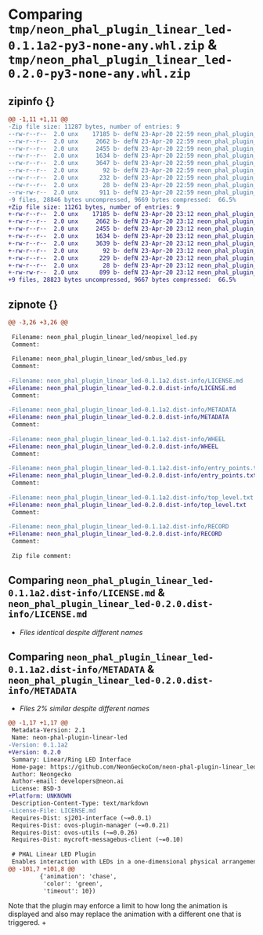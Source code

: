 # Comparing `tmp/neon_phal_plugin_linear_led-0.1.1a2-py3-none-any.whl.zip` & `tmp/neon_phal_plugin_linear_led-0.2.0-py3-none-any.whl.zip`

## zipinfo {}

```diff
@@ -1,11 +1,11 @@
-Zip file size: 11287 bytes, number of entries: 9
--rw-r--r--  2.0 unx    17185 b- defN 23-Apr-20 22:59 neon_phal_plugin_linear_led/__init__.py
--rw-r--r--  2.0 unx     2662 b- defN 23-Apr-20 22:59 neon_phal_plugin_linear_led/neopixel_led.py
--rw-r--r--  2.0 unx     2455 b- defN 23-Apr-20 22:59 neon_phal_plugin_linear_led/smbus_led.py
--rw-r--r--  2.0 unx     1634 b- defN 23-Apr-20 22:59 neon_phal_plugin_linear_led-0.1.1a2.dist-info/LICENSE.md
--rw-r--r--  2.0 unx     3647 b- defN 23-Apr-20 22:59 neon_phal_plugin_linear_led-0.1.1a2.dist-info/METADATA
--rw-r--r--  2.0 unx       92 b- defN 23-Apr-20 22:59 neon_phal_plugin_linear_led-0.1.1a2.dist-info/WHEEL
--rw-r--r--  2.0 unx      232 b- defN 23-Apr-20 22:59 neon_phal_plugin_linear_led-0.1.1a2.dist-info/entry_points.txt
--rw-r--r--  2.0 unx       28 b- defN 23-Apr-20 22:59 neon_phal_plugin_linear_led-0.1.1a2.dist-info/top_level.txt
--rw-rw-r--  2.0 unx      911 b- defN 23-Apr-20 22:59 neon_phal_plugin_linear_led-0.1.1a2.dist-info/RECORD
-9 files, 28846 bytes uncompressed, 9669 bytes compressed:  66.5%
+Zip file size: 11261 bytes, number of entries: 9
+-rw-r--r--  2.0 unx    17185 b- defN 23-Apr-20 23:12 neon_phal_plugin_linear_led/__init__.py
+-rw-r--r--  2.0 unx     2662 b- defN 23-Apr-20 23:12 neon_phal_plugin_linear_led/neopixel_led.py
+-rw-r--r--  2.0 unx     2455 b- defN 23-Apr-20 23:12 neon_phal_plugin_linear_led/smbus_led.py
+-rw-r--r--  2.0 unx     1634 b- defN 23-Apr-20 23:12 neon_phal_plugin_linear_led-0.2.0.dist-info/LICENSE.md
+-rw-r--r--  2.0 unx     3639 b- defN 23-Apr-20 23:12 neon_phal_plugin_linear_led-0.2.0.dist-info/METADATA
+-rw-r--r--  2.0 unx       92 b- defN 23-Apr-20 23:12 neon_phal_plugin_linear_led-0.2.0.dist-info/WHEEL
+-rw-r--r--  2.0 unx      229 b- defN 23-Apr-20 23:12 neon_phal_plugin_linear_led-0.2.0.dist-info/entry_points.txt
+-rw-r--r--  2.0 unx       28 b- defN 23-Apr-20 23:12 neon_phal_plugin_linear_led-0.2.0.dist-info/top_level.txt
+-rw-rw-r--  2.0 unx      899 b- defN 23-Apr-20 23:12 neon_phal_plugin_linear_led-0.2.0.dist-info/RECORD
+9 files, 28823 bytes uncompressed, 9667 bytes compressed:  66.5%
```

## zipnote {}

```diff
@@ -3,26 +3,26 @@
 
 Filename: neon_phal_plugin_linear_led/neopixel_led.py
 Comment: 
 
 Filename: neon_phal_plugin_linear_led/smbus_led.py
 Comment: 
 
-Filename: neon_phal_plugin_linear_led-0.1.1a2.dist-info/LICENSE.md
+Filename: neon_phal_plugin_linear_led-0.2.0.dist-info/LICENSE.md
 Comment: 
 
-Filename: neon_phal_plugin_linear_led-0.1.1a2.dist-info/METADATA
+Filename: neon_phal_plugin_linear_led-0.2.0.dist-info/METADATA
 Comment: 
 
-Filename: neon_phal_plugin_linear_led-0.1.1a2.dist-info/WHEEL
+Filename: neon_phal_plugin_linear_led-0.2.0.dist-info/WHEEL
 Comment: 
 
-Filename: neon_phal_plugin_linear_led-0.1.1a2.dist-info/entry_points.txt
+Filename: neon_phal_plugin_linear_led-0.2.0.dist-info/entry_points.txt
 Comment: 
 
-Filename: neon_phal_plugin_linear_led-0.1.1a2.dist-info/top_level.txt
+Filename: neon_phal_plugin_linear_led-0.2.0.dist-info/top_level.txt
 Comment: 
 
-Filename: neon_phal_plugin_linear_led-0.1.1a2.dist-info/RECORD
+Filename: neon_phal_plugin_linear_led-0.2.0.dist-info/RECORD
 Comment: 
 
 Zip file comment:
```

## Comparing `neon_phal_plugin_linear_led-0.1.1a2.dist-info/LICENSE.md` & `neon_phal_plugin_linear_led-0.2.0.dist-info/LICENSE.md`

 * *Files identical despite different names*

## Comparing `neon_phal_plugin_linear_led-0.1.1a2.dist-info/METADATA` & `neon_phal_plugin_linear_led-0.2.0.dist-info/METADATA`

 * *Files 2% similar despite different names*

```diff
@@ -1,17 +1,17 @@
 Metadata-Version: 2.1
 Name: neon-phal-plugin-linear-led
-Version: 0.1.1a2
+Version: 0.2.0
 Summary: Linear/Ring LED Interface
 Home-page: https://github.com/NeonGeckoCom/neon-phal-plugin-linear_led
 Author: Neongecko
 Author-email: developers@neon.ai
 License: BSD-3
+Platform: UNKNOWN
 Description-Content-Type: text/markdown
-License-File: LICENSE.md
 Requires-Dist: sj201-interface (~=0.0.1)
 Requires-Dist: ovos-plugin-manager (~=0.0.21)
 Requires-Dist: ovos-utils (~=0.0.26)
 Requires-Dist: mycroft-messagebus-client (~=0.10)
 
 # PHAL Linear LED Plugin
 Enables interaction with LEDs in a one-dimensional physical arrangement.
@@ -101,7 +101,8 @@
         {'animation': 'chase',
          'color': 'green',
          'timeout': 10})
 ```
 
 Note that the plugin may enforce a limit to how long the animation is displayed
 and also may replace the animation with a different one that is triggered.
+
```

